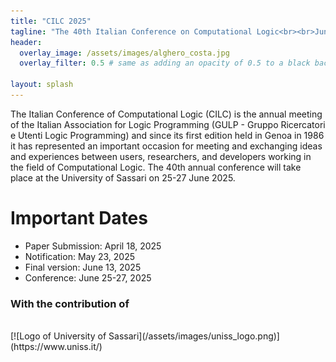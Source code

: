 ```yaml
---
title: "CILC 2025"
tagline: "The 40th Italian Conference on Computational Logic<br><br>June 25-27 Alghero, Italy"
header:
  overlay_image: /assets/images/alghero_costa.jpg
  overlay_filter: 0.5 # same as adding an opacity of 0.5 to a black background
  
layout: splash
---
```


The Italian Conference of Computational Logic (CILC) is the annual meeting of the Italian Association for Logic Programming (GULP - Gruppo Ricercatori e Utenti Logic Programming) and since its first edition held in Genoa in 1986 it has represented an important occasion for meeting and exchanging ideas and experiences between users, researchers, and developers working in the field of Computational Logic. The 40th annual conference will take place at the University of Sassari on 25-27 June 2025.

# Important Dates

- Paper Submission: April 18, 2025
- Notification: May 23, 2025
- Final version: June 13, 2025
- Conference: June 25-27, 2025

### With the contribution of
<br>
[![Logo of University of Sassari](/assets/images/uniss_logo.png)](https://www.uniss.it/)


